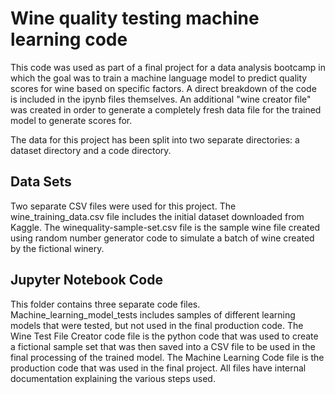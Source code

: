# Wine quality testing machine learning code

This code was used as part of a final project for a data analysis bootcamp in which the goal was to train a machine language model to predict quality scores for wine based on specific factors.  A direct breakdown of the code is included in the ipynb files themselves.  An additional "wine creator file" was created in order to generate a completely fresh data file for the trained model to generate scores for.

The data for this project has been split into two separate directories:  a dataset directory and a code directory.

## Data Sets
Two separate CSV files were used for this project.  The wine_training_data.csv file includes the initial dataset downloaded from Kaggle.  The winequality-sample-set.csv file is the sample wine file created using random number generator code to simulate a batch of wine created by the fictional winery.

## Jupyter Notebook Code
This folder contains three separate code files.  Machine_learning_model_tests includes samples of different learning models that were tested, but not used in the final production code.  The Wine Test File Creator code file is the python code that was used to create a fictional sample set that was then saved into a CSV file to be used in the final processing of the trained model.  The Machine Learning Code file is the production code that was used in the final project.  All files have internal documentation explaining the various steps used.
